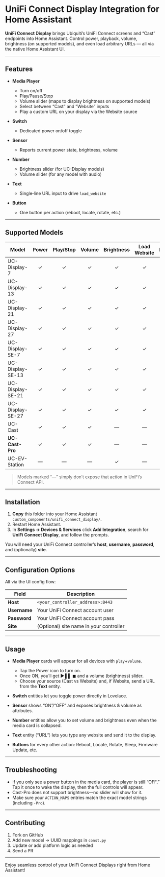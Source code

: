 # UniFi Connect Display Integration for Home Assistant

**UniFi Connect Display** brings Ubiquiti’s UniFi Connect screens and “Cast” endpoints into Home Assistant. Control power, playback, volume, brightness (on supported models), and even load arbitrary URLs — all via the native Home Assistant UI.

---

## Features

* **Media Player**

  * Turn on/off
  * Play/Pause/Stop
  * Volume slider (maps to display brightness on supported models)
  * Select between “Cast” and “Website” inputs
  * Play a custom URL on your display via the Website source

* **Switch**

  * Dedicated power on/off toggle

* **Sensor**

  * Reports current power state, brightness, volume

* **Number**

  * Brightness slider (for UC-Display models)
  * Volume slider (for any model with audio)

* **Text**

  * Single‐line URL input to drive `load_website`

* **Button**

  * One button per action (reboot, locate, rotate, etc.)

---

## Supported Models

| Model            | Power | Play/Stop | Volume | Brightness | Load Website | Reboot | Locate | Rotate | … |
| ---------------- | :---: | :-------: | :----: | :--------: | :----------: | :----: | :----: | :----: | - |
| UC-Display-7     |   ✓   |     ✓     |    ✓   |      ✓     |       ✓      |    ✓   |    ✓   |    ✓   |   |
| UC-Display-13    |   ✓   |     ✓     |    ✓   |      ✓     |       ✓      |    ✓   |    ✓   |    ✓   |   |
| UC-Display-21    |   ✓   |     ✓     |    ✓   |      ✓     |       ✓      |    ✓   |    ✓   |    ✓   |   |
| UC-Display-27    |   ✓   |     ✓     |    ✓   |      ✓     |       ✓      |    ✓   |    ✓   |    ✓   |   |
| UC-Display-SE-7  |   ✓   |     ✓     |    ✓   |      ✓     |       ✓      |    ✓   |    ✓   |    ✓   |   |
| UC-Display-SE-13 |   ✓   |     ✓     |    ✓   |      ✓     |       ✓      |    ✓   |    ✓   |    ✓   |   |
| UC-Display-SE-21 |   ✓   |     ✓     |    ✓   |      ✓     |       ✓      |    ✓   |    ✓   |    ✓   |   |
| UC-Display-SE-27 |   ✓   |     ✓     |    ✓   |      ✓     |       ✓      |    ✓   |    ✓   |    ✓   |   |
| UC-Cast          |   ✓   |     ✓     |    ✓   |      —     |       —      |    ✓   |    ✓   |    ✓   |   |
| **UC-Cast-Pro**  |   ✓   |     ✓     |    ✓   |      —     |       —      |    ✓   |    ✓   |    ✓   |   |
| UC-EV-Station    |   —   |     —     |    —   |      ✓     |       —      |    ✓   |    ✓   |    —   | ✓ |

> Models marked “—” simply don’t expose that action in UniFi’s Connect API.

---

## Installation

1. **Copy** this folder into your Home Assistant `custom_components/unifi_connect_display/`.
2. Restart Home  Assistant.
3. In **Settings → Devices & Services** click **Add Integration**, search for **UniFi Connect Display**, and follow the prompts.

You will need your UniFi Connect controller’s **host**, **username**, **password**, and (optionally) **site**.

---

## Configuration Options

All via the UI config flow:

| Field        | Description                             |
| ------------ | --------------------------------------- |
| **Host**     | `<your_controller_address>:8443`        |
| **Username** | Your UniFi Connect account user         |
| **Password** | Your UniFi Connect account pass         |
| **Site**     | (Optional) site name in your controller |

---

## Usage

* **Media Player** cards will appear for all devices with `play`+`volume`.

  * Tap the Power icon to turn on.
  * Once ON, you’ll get ▶ ▌▌ ◼ and a volume (brightness) slider.
  * Choose your source (Cast vs Website) and, if Website, send a URL from the **Text** entity.

* **Switch** entities let you toggle power directly in Lovelace.

* **Sensor** shows “ON”/“OFF” and exposes brightness & volume as attributes.

* **Number** entities allow you to set volume and brightness even when the media card is collapsed.

* **Text** entity (“URL”) lets you type any website and send it to the display.

* **Buttons** for every other action: Reboot, Locate, Rotate, Sleep, Firmware Update, etc.

---

## Troubleshooting

* If you only see a power button in the media card, the player is still “OFF.” Tap it once to wake the display, then the full controls will appear.
* Cast-Pro does not support brightness—no slider will show for it.
* Make sure your `ACTION_MAPS` entries match the exact model strings (including `-Pro`).

---

## Contributing

1. Fork on GitHub
2. Add new model → UUID mappings in `const.py`
3. Update or add platform logic as needed
4. Send a PR

---

Enjoy seamless control of your UniFi Connect Displays right from Home Assistant!
